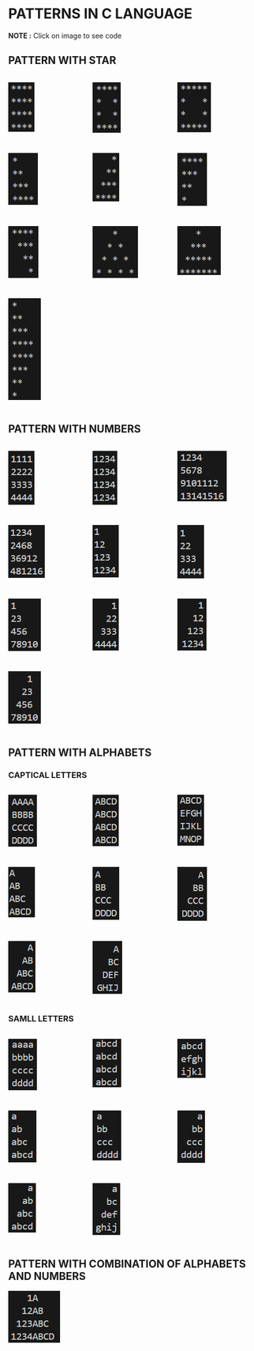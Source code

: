 # PATTERNS IN C LANGUAGE 

**NOTE :**  Click on image to see code 
## PATTERN WITH STAR
<div style="display: grid; grid-template-columns: 1fr 1fr 1fr; gap: 10px;">

[![PATTERN IMAGE](Pattern/IMG/IMG1.png "PATTERN")](Pattern/pat1.c) 

[![PATTERN IMAGE](Pattern/IMG/IMG11.png "PATTERN")](Pattern/pat11.c) 

[![PATTERN IMAGE](Pattern/IMG/IMG12.png "PATTERN")](Pattern/pat12.c) 

[![PATTERN IMAGE](Pattern/IMG/IMG13.png "PATTERN")](Pattern/pat13.c) 

[![PATTERN IMAGE](Pattern/IMG/IMG14.png "PATTERN")](Pattern/pat14.c) 

[![PATTERN IMAGE](Pattern/IMG/IMG36.png "PATTERN")](Pattern/pat36.c) 

[![PATTERN IMAGE](Pattern/IMG/IMG35.png "PATTERN")](Pattern/pat35.c) 

[![PATTERN IMAGE](Pattern/IMG/IMG15.png  "PATTERN")](Pattern/pat15.c) 

[![PATTERN IMAGE](Pattern/IMG/IMG16.png "PATTERN")](Pattern/pat16.c)

[![PATTERN IMAGE](Pattern/IMG/IMG38.png "PATTERN")](Pattern/pat38.c) 

</div>

 ## PATTERN WITH NUMBERS
<div style="display: grid; grid-template-columns: 1fr 1fr 1fr; gap: 10px;">

[![PATTERN IMAGE](Pattern/IMG/IMG2.png "PATTERN")](Pattern/pat2.c)

[![PATTERN IMAGE](Pattern/IMG/IMG3.png "PATTERN")](Pattern/pat3.c)

[![PATTERN IMAGE](Pattern/IMG/IMG4.png "PATTERN")](Pattern/pat4.c)

[![PATTERN IMAGE](Pattern/IMG/IMG5.png "PATTERN")](Pattern/pat5.c)

[![PATTERN IMAGE](Pattern/IMG/IMG17.png "PATTERN")](Pattern/pat17.c) 

[![PATTERN IMAGE](Pattern/IMG/IMG18.png "PATTERN")](Pattern/pat18.c) 

[![PATTERN IMAGE](Pattern/IMG/IMG19.png "PATTERN")](Pattern/pat19.c) 

[![PATTERN IMAGE](Pattern/IMG/IMG21.png "PATTERN")](Pattern/pat21.c) 

[![PATTERN IMAGE](Pattern/IMG/IMG22.png "PATTERN")](Pattern/pat22.c) 

[![PATTERN IMAGE](Pattern/IMG/IMG23.png "PATTERN")](Pattern/pat23.c) 

</div>

## PATTERN WITH ALPHABETS
### CAPTICAL LETTERS
<div style="display: grid; grid-template-columns: 1fr 1fr 1fr; gap: 10px;">

[![PATTERN IMAGE](Pattern/IMG/IMG6.png "PATTERN")](Pattern/pat6.c) 

[![PATTERN IMAGE](Pattern/IMG/IMG7.png "PATTERN")](Pattern/pat7.c) 
 
[![PATTERN IMAGE](Pattern/IMG/IMG10.png "PATTERN")](Pattern/pat10.c) 

[![PATTERN IMAGE](Pattern/IMG/IMG24.png "PATTERN")](Pattern/pat24.c) 

[![PATTERN IMAGE](Pattern/IMG/IMG25.png "PATTERN")](Pattern/pat25.c) 

[![PATTERN IMAGE](Pattern/IMG/IMG26.png "PATTERN")](Pattern/pat26.c) 

[![PATTERN IMAGE](Pattern/IMG/IMG27.png "PATTERN")](Pattern/pat27.c) 

[![PATTERN IMAGE](Pattern/IMG/IMG28.png "PATTERN")](Pattern/pat28.c) 
</div>

### SAMLL LETTERS
<div style="display: grid; grid-template-columns: 1fr 1fr 1fr; gap: 10px;">

[![PATTERN IMAGE](Pattern/IMG/IMG9.png "PATTERN")](Pattern/pat9.c) 

[![PATTERN IMAGE](Pattern/IMG/IMG8.png "PATTERN")](Pattern/pat8.c) 

[![PATTERN IMAGE](Pattern/IMG/IMG29.png "PATTERN")](Pattern/pat29.c) 

[![PATTERN IMAGE](Pattern/IMG/IMG30.png "PATTERN")](Pattern/pat30.c)

[![PATTERN IMAGE](Pattern/IMG/IMG31.png "PATTERN")](Pattern/pat31.c)

[![PATTERN IMAGE](Pattern/IMG/IMG32.png "PATTERN")](Pattern/pat32.c)

[![PATTERN IMAGE](Pattern/IMG/IMG33.png "PATTERN")](Pattern/pat33.c)

[![PATTERN IMAGE](Pattern/IMG/IMG34.png "PATTERN")](Pattern/pat34.c)

</div>

## PATTERN WITH COMBINATION OF ALPHABETS AND NUMBERS
[![PATTERN IMAGE](Pattern/IMG/IMG20.png "PATTERN")](Pattern/pat20.c) 

